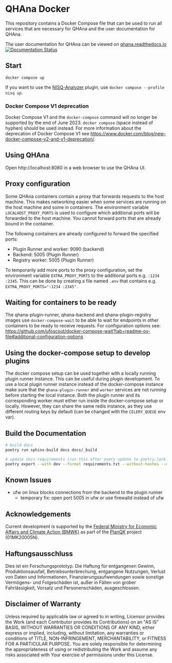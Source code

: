 # QHAna Docker

This repository contains a Docker Compose file that can be used to run all services that are necessary for QHAna and the user documentation for QHAna.

The user documentation for QHAna can be viewed on [qhana.readthedocs.io](https://qhana.readthedocs.io) [![Documentation Status](https://readthedocs.org/projects/qhana/badge/?version=latest)](https://qhana.readthedocs.io/en/latest/?badge=latest)


## Start

`docker compose up`

If you want to use the [NISQ-Analyzer](https://github.com/UST-QuAntiL/nisq-analyzer) plugin, use `docker compose --profile nisq up`.

### Docker Compose V1 deprecation

Docker Compose V1 and the `docker-compose` command will no longer be supported by the end of June 2023.
`docker compose` (space instead of hyphen) should be used instead.
For more information about the deprecation of Docker Compose V1 see <https://www.docker.com/blog/new-docker-compose-v2-and-v1-deprecation/>.

## Using QHAna

Open http://localhost:8080 in a web browser to use the QHAna UI.


## Proxy configuration

Some QHAna containers contain a proxy that forwards requests to the host machine.
This makes networking easier when some services are running on the host machine and some in containers.
The environment variable `LOCALHOST_PROXY_PORTS` is used to configure which additional ports will be forwarded to the host machine.
You cannot forward ports that are already bound in the container.

The following containers are already configured to forward the specified ports:
- Plugin Runner and worker: 9090 (backend)
- Backend: 5005 (Plugin Runner)
- Registry worker: 5005 (Plugin Runner)

To temporarily add more ports to the proxy configuration, set the environment variable `EXTRA_PROXY_PORTS` to the additional ports e.g. `:1234 :2345`.
This can be done by creating a file named `.env` that contains e.g. `EXTRA_PROXY_PORTS=":1234 :2345"`.


## Waiting for containers to be ready

The qhana-plugin-runner, qhana-backend and qhana-plugin-registry images use `docker-compose-wait` to be able to wait for endpoints in other containers to be ready to receive requests. For configuration options see: https://github.com/ufoscout/docker-compose-wait?tab=readme-ov-file#additional-configuration-options


## Using the docker-compose setup to develop plugins

The docker compose setup can be used together with a locally running plugin runner instance.
This can be useful during plugin development.
To use a local plugin runner instance instead of the docker-compose instance make sure that the `qhana-plugin-runner` and `worker` services are not running before starting the local instance.
Both the plugin runner and its corresponding worker must either run inside the docker-compose setup or locally.
However, they can share the same redis instance, as they use different routing keys by default (can be changed with the `CELERY_QUEUE` env var).


## Build the Documentation

```bash
# build docs
poetry run sphinx-build docs docs/_build

# update docs requirements (run this after every update to poetry.lock!)
poetry export --with dev --format requirements.txt --without-hashes --output "./docs/requirements.txt"
```


## Known Issues

- ufw on linux blocks connections from the backend to the plugin runner
   - temporary fix: open port 5005 in ufw or use firewalld instead of ufw


## Acknowledgements

Current development is supported by the [Federal Ministry for Economic Affairs and Climate Action (BMWK)] as part of the [PlanQK] project (01MK20005N).

   [Federal Ministry for Economic Affairs and Climate Action (BMWK)]: https://www.bmwk.de/EN
   [PlanQK]: https://planqk.de

## Haftungsausschluss

Dies ist ein Forschungsprototyp. Die Haftung für entgangenen Gewinn, Produktionsausfall, Betriebsunterbrechung,
entgangene Nutzungen, Verlust von Daten und Informationen, Finanzierungsaufwendungen sowie sonstige Vermögens- und
Folgeschäden ist, außer in Fällen von grober Fahrlässigkeit, Vorsatz und Personenschäden, ausgeschlossen.

## Disclaimer of Warranty

Unless required by applicable law or agreed to in writing, Licensor provides the Work (and each Contributor provides its
Contributions) on an "AS IS" BASIS, WITHOUT WARRANTIES OR CONDITIONS OF ANY KIND, either express or implied, including,
without limitation, any warranties or conditions of TITLE, NON-INFRINGEMENT, MERCHANTABILITY, or FITNESS FOR A
PARTICULAR PURPOSE. You are solely responsible for determining the appropriateness of using or redistributing the Work
and assume any risks associated with Your exercise of permissions under this License.
